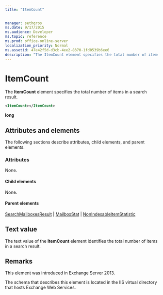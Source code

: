 ```yaml
---
title: "ItemCount"
 
 
manager: sethgros
ms.date: 9/17/2015
ms.audience: Developer
ms.topic: reference
ms.prod: office-online-server
localization_priority: Normal
ms.assetid: 47e42f5d-d3cb-4ee2-8370-1fd0539b6ee6
description: "The ItemCount element specifies the total number of items in a search result."
---
```


# ItemCount

The **ItemCount** element specifies the total number of items in a search result. 
  
```XML
<ItemCount></ItemCount>
```

 **long**
## Attributes and elements

The following sections describe attributes, child elements, and parent elements.
  
### Attributes

None.
  
#### Child elements

None.
  
#### Parent elements

[SearchMailboxesResult](searchmailboxesresult.md) | [MailboxStat](mailboxstat.md) | [NonIndexableItemStatistic](nonindexableitemstatistic.md)
  
## Text value

The text value of the **ItemCount** element identifies the total number of items in a search result. 
  
## Remarks

This element was introduced in Exchange Server 2013.
  
The schema that describes this element is located in the IIS virtual directory that hosts Exchange Web Services.
  

